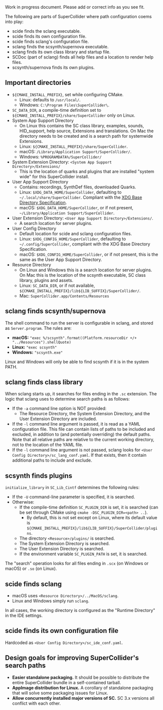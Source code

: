 Work in progress document. Please add or correct info as you see fit.

The following are parts of SuperCollider where path configuration coems into play:

- scide finds the sclang executable.
- scide finds its own configuration file.
- scide finds sclang's configuration file.
- sclang finds the scsynth/supernova executable.
- sclang finds its own class library and startup file.
- SCDoc (part of sclang) finds all help files and a location to render help files.
- scsynth/supernova finds its own plugins.

Important directories
---------------------

- `${CMAKE_INSTALL_PREFIX}`, set while configuring CMake.
  - Linux: defaults to `/usr/local/`.
  - Windows: `C:\Program Files\SuperCollider\`.
- `SC_DATA_DIR`, a compile-time definition set to `${CMAKE_INSTALL_PREFIX}/share/SuperCollider` only on Linux.
- System App Support Directory
  - On Linux this contains the SC class library, examples, sounds, HID_support, help source, Extensions and translations. On Mac the directory needs to be created and is a search path for systemwide Extensions.
  - Linux: `${CMAKE_INSTALL_PREFIX}/share/SuperCollider`.
  - macOS: `/Library/Application Support/SuperCollider/`.
  - Windows: `%PROGRAMDATA%/SuperCollider/`
- System Extension Directory: `<System App Support Directory>/Extensions/`
  - This is the location of quarks and plugins that are installed "system wide" for this SuperCollider install.
- User App Support Directory
  - Contains: recordings, SynthDef files, downloaded Quarks.
  - Linux: `$XDG_DATA_HOME/SuperCollider`, defaulting to `~/.local/share/SuperCollider`. Compliant with the [XDG Base Directory Specification](https://specifications.freedesktop.org/basedir-spec/basedir-spec-latest.html).
  - macOS: `$XDG_DATA_HOME/SuperCollider`, or if not present, `~/Library/Application Support/SuperCollider`.
- User Extension Directory: `<User App Support Directory>/Extensions/`.
  - A search location for server plugins.
- User Config Directory
  - Default location for scide and sclang configuration files.
  - Linux: `$XDG_CONFIG_HOME/SuperCollider`, defaulting to `~/.config/SuperCollider`, compliant with the XDG Base Directory Specification.
  - macOS: `$XDG_CONFIG_HOME/SuperCollider`, or if not present, this is the same as the User App Support Directory.
- Resource Directory
  - On Linux and Windows this is a search location for server plugins. On Mac this is the location of the scsynth executable, SC class library, plugins and assets.
  - Linux: `SC_DATA_DIR`, or if not available, `${CMAKE_INSTALL_PREFIX}/lib${LIB_SUFFIX}/SuperCollider/`.
  - Mac: `SuperCollider.app/Contents/Resources`


sclang finds scsynth/supernova
-----------------------

The shell command to run the server is configurable in sclang, and stored as `Server.program`. The rules are:

- **macOS:** `"exec %/scsynth".format((Platform.resourceDir +/+ "../Resources").shellQuote)`
- **Linux:** `"exec scsynth"`
- **Windows:** `"scsynth.exe"`

Linux and Windows will only be able to find scsynth if it is in the system PATH.

sclang finds class library
---------------------------

When sclang starts up, it searches for files ending in the `.sc` extension. The logic that sclang uses to determine search paths is as follows:

- If the `-a` command line option is NOT provided:
  - The Resource Directory, the System Extension Directory, and the User Extension Directory are included.
- If the `-l` command line argument is passed, it is read as a YAML configuration file. This file can contain lists of paths to be included and excluded, in addition to (and potentially overriding) the default paths. Note that all relative paths are relative to the current working directory, not to the location of the YAML file.
- If the `-l` command line argument is not passed, sclang looks for `<User Config Directory>/sc_lang_conf.yaml`. If that exists, then it contain additional paths to include and exclude.

scsynth finds plugins
---------------------

`initialize_library` in `SC_Lib_Cintf` determines the following rules:

- If the `-U` command-line parameter is specified, it is searched.
- Otherwise:
  - If the compile-time definition `SC_PLUGIN_DIR` is set, it is searched (can be set through CMake using `cmake -DSC_PLUGIN_DIR=<path> ..`).
    - By default, this is not set except on Linux, where its default value is `${CMAKE_INSTALL_PREFIX}/lib${LIB_SUFFIX}/SuperCollider/plugins`.
  - The directory `<Resource>/plugins/` is searched.
  - The System Extension Directory is searched.
  - The User Extension Directory is searched.
  - If the environment variable `SC_PLUGIN_PATH` is set, it is searched.

The "search" operation looks for all files ending in `.scx` (on Windows or macOS) or `.so` (on Linux).

scide finds sclang
------------------

- macOS uses `<Resource Directory>/../MacOS/sclang`.
- Linux and Windows simply run `sclang`.

In all cases, the working directory is configured as the "Runtime Directory" in the IDE settings.

scide finds its own configuration file
--------------------------------------

Hardcoded as `<User Config Directory>/sc_ide_conf.yaml`.

Design goals for improving SuperCollider's search paths
-------------------------------------------------------

- **Easier standalone packaging.** It should be possible to distribute the entire SuperCollider bundle in a self-contained tarball.
- **AppImage distribution for Linux.** A corollary of standalone packaging that will solve some packaging issues for Linux.
- **Allow concurrently installed major versions of SC.** SC 3.x versions all conflict with each other.